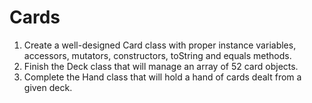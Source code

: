 # Cards

1.  Create a well-designed Card class with proper instance variables, accessors, mutators, constructors, toString and equals methods.
2.  Finish the Deck class that will manage an array of 52 card objects.
3.  Complete the Hand class that will hold a hand of cards dealt from a given deck.
